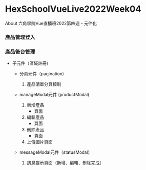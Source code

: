 # HexSchoolVueLive2022Week04
About 六角學院Vue直播班2022第四週 - 元件化

### 產品管理登入


### 產品後台管理
* 子元件（區域註冊）
  - 分頁元件（pagination）
    1. 產品清單分頁控制
  
  - manageModal元件 (productModal)
    1. 新增產品
       - 頁面
    3. 編輯產品
       - 頁面
    5. 刪除產品
       - 頁面
    7. 上傳圖片頁面
  
  - messageModal元件（statusModal）
    1. 訊息提示頁面（新增、編輯、刪除完成） 
